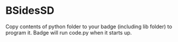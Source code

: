 # BSidesSD

Copy contents of python folder to your badge (including lib folder) to program it. Badge will run code.py when it starts up.
